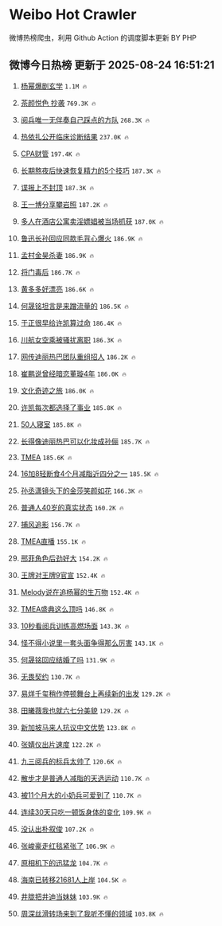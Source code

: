 # Weibo Hot Crawler 



微博热榜爬虫，利用 Github Action 的调度脚本更新 BY PHP 


## 微博今日热榜 更新于 2025-08-24 16:51:21 
1. [杨幂爆剧玄学](https://s.weibo.com/weibo?q=%E6%9D%A8%E5%B9%82%E7%88%86%E5%89%A7%E7%8E%84%E5%AD%A6&t=31&band_rank=1&Refer=top) `1.1M 🔥` 

1. [茶颜悦色 抄袭](https://s.weibo.com/weibo?q=%E8%8C%B6%E9%A2%9C%E6%82%A6%E8%89%B2%20%E6%8A%84%E8%A2%AD&t=31&band_rank=2&Refer=top) `769.3K 🔥` 

1. [阅兵唯一无伴奏自己踩点的方队](https://s.weibo.com/weibo?q=%23%E9%98%85%E5%85%B5%E5%94%AF%E4%B8%80%E6%97%A0%E4%BC%B4%E5%A5%8F%E8%87%AA%E5%B7%B1%E8%B8%A9%E7%82%B9%E7%9A%84%E6%96%B9%E9%98%9F%23&t=31&band_rank=3&Refer=top) `268.3K 🔥` 

1. [热依扎公开临床诊断结果](https://s.weibo.com/weibo?q=%23%E7%83%AD%E4%BE%9D%E6%89%8E%E5%85%AC%E5%BC%80%E4%B8%B4%E5%BA%8A%E8%AF%8A%E6%96%AD%E7%BB%93%E6%9E%9C%23&t=31&band_rank=4&Refer=top) `237.0K 🔥` 

1. [CPA财管](https://s.weibo.com/weibo?q=CPA%E8%B4%A2%E7%AE%A1&t=31&band_rank=5&Refer=top) `197.4K 🔥` 

1. [长期熬夜后快速恢复精力的5个技巧](https://s.weibo.com/weibo?q=%E9%95%BF%E6%9C%9F%E7%86%AC%E5%A4%9C%E5%90%8E%E5%BF%AB%E9%80%9F%E6%81%A2%E5%A4%8D%E7%B2%BE%E5%8A%9B%E7%9A%845%E4%B8%AA%E6%8A%80%E5%B7%A7&t=31&band_rank=6&Refer=top) `187.3K 🔥` 

1. [谍报上不封顶](https://s.weibo.com/weibo?q=%23%E8%B0%8D%E6%8A%A5%E4%B8%8A%E4%B8%8D%E5%B0%81%E9%A1%B6%23&t=31&band_rank=7&Refer=top) `187.3K 🔥` 

1. [王一博分享攀岩照](https://s.weibo.com/weibo?q=%23%E7%8E%8B%E4%B8%80%E5%8D%9A%E5%88%86%E4%BA%AB%E6%94%80%E5%B2%A9%E7%85%A7%23&t=31&band_rank=8&Refer=top) `187.2K 🔥` 

1. [多人在酒店公寓卖淫嫖娼被当场抓获](https://s.weibo.com/weibo?q=%23%E5%A4%9A%E4%BA%BA%E5%9C%A8%E9%85%92%E5%BA%97%E5%85%AC%E5%AF%93%E5%8D%96%E6%B7%AB%E5%AB%96%E5%A8%BC%E8%A2%AB%E5%BD%93%E5%9C%BA%E6%8A%93%E8%8E%B7%23&t=31&band_rank=9&Refer=top) `187.0K 🔥` 

1. [鲁迅长孙回应同款毛背心爆火](https://s.weibo.com/weibo?q=%23%E9%B2%81%E8%BF%85%E9%95%BF%E5%AD%99%E5%9B%9E%E5%BA%94%E5%90%8C%E6%AC%BE%E6%AF%9B%E8%83%8C%E5%BF%83%E7%88%86%E7%81%AB%23&t=31&band_rank=10&Refer=top) `186.9K 🔥` 

1. [孟村金昊杀妻](https://s.weibo.com/weibo?q=%23%E5%AD%9F%E6%9D%91%E9%87%91%E6%98%8A%E6%9D%80%E5%A6%BB%23&t=31&band_rank=11&Refer=top) `186.9K 🔥` 

1. [将门毒后](https://s.weibo.com/weibo?q=%E5%B0%86%E9%97%A8%E6%AF%92%E5%90%8E&t=31&band_rank=12&Refer=top) `186.7K 🔥` 

1. [黄多多好漂亮](https://s.weibo.com/weibo?q=%E9%BB%84%E5%A4%9A%E5%A4%9A%E5%A5%BD%E6%BC%82%E4%BA%AE&t=31&band_rank=13&Refer=top) `186.6K 🔥` 

1. [何晟铭坦言是来蹭流量的](https://s.weibo.com/weibo?q=%23%E4%BD%95%E6%99%9F%E9%93%AD%E5%9D%A6%E8%A8%80%E6%98%AF%E6%9D%A5%E8%B9%AD%E6%B5%81%E9%87%8F%E7%9A%84%23&t=31&band_rank=14&Refer=top) `186.5K 🔥` 

1. [于正很早给许凯算过命](https://s.weibo.com/weibo?q=%23%E4%BA%8E%E6%AD%A3%E5%BE%88%E6%97%A9%E7%BB%99%E8%AE%B8%E5%87%AF%E7%AE%97%E8%BF%87%E5%91%BD%23&t=31&band_rank=15&Refer=top) `186.4K 🔥` 

1. [川航女空乘被骚扰离职](https://s.weibo.com/weibo?q=%E5%B7%9D%E8%88%AA%E5%A5%B3%E7%A9%BA%E4%B9%98%E8%A2%AB%E9%AA%9A%E6%89%B0%E7%A6%BB%E8%81%8C&t=31&band_rank=16&Refer=top) `186.3K 🔥` 

1. [网传迪丽热巴团队重组招人](https://s.weibo.com/weibo?q=%23%E7%BD%91%E4%BC%A0%E8%BF%AA%E4%B8%BD%E7%83%AD%E5%B7%B4%E5%9B%A2%E9%98%9F%E9%87%8D%E7%BB%84%E6%8B%9B%E4%BA%BA%23&t=31&band_rank=17&Refer=top) `186.2K 🔥` 

1. [崔鹏说曾经暗恋董璇4年](https://s.weibo.com/weibo?q=%E5%B4%94%E9%B9%8F%E8%AF%B4%E6%9B%BE%E7%BB%8F%E6%9A%97%E6%81%8B%E8%91%A3%E7%92%874%E5%B9%B4&t=31&band_rank=18&Refer=top) `186.0K 🔥` 

1. [文化奇迹之旅](https://s.weibo.com/weibo?q=%23%E6%96%87%E5%8C%96%E5%A5%87%E8%BF%B9%E4%B9%8B%E6%97%85%23&t=31&band_rank=19&Refer=top) `186.0K 🔥` 

1. [许凯每次都选择了事业](https://s.weibo.com/weibo?q=%23%E8%AE%B8%E5%87%AF%E6%AF%8F%E6%AC%A1%E9%83%BD%E9%80%89%E6%8B%A9%E4%BA%86%E4%BA%8B%E4%B8%9A%23&t=31&band_rank=20&Refer=top) `185.8K 🔥` 

1. [50人寝室](https://s.weibo.com/weibo?q=50%E4%BA%BA%E5%AF%9D%E5%AE%A4&t=31&band_rank=21&Refer=top) `185.8K 🔥` 

1. [长得像迪丽热巴可以化妆成孙俪](https://s.weibo.com/weibo?q=%E9%95%BF%E5%BE%97%E5%83%8F%E8%BF%AA%E4%B8%BD%E7%83%AD%E5%B7%B4%E5%8F%AF%E4%BB%A5%E5%8C%96%E5%A6%86%E6%88%90%E5%AD%99%E4%BF%AA&t=31&band_rank=22&Refer=top) `185.7K 🔥` 

1. [TMEA](https://s.weibo.com/weibo?q=TMEA&t=31&band_rank=23&Refer=top) `185.6K 🔥` 

1. [16加8轻断食4个月减脂近四分之一](https://s.weibo.com/weibo?q=%2316%E5%8A%A08%E8%BD%BB%E6%96%AD%E9%A3%9F4%E4%B8%AA%E6%9C%88%E5%87%8F%E8%84%82%E8%BF%91%E5%9B%9B%E5%88%86%E4%B9%8B%E4%B8%80%23&t=31&band_rank=24&Refer=top) `185.5K 🔥` 

1. [孙丞潇镜头下的金莎笑颜如花](https://s.weibo.com/weibo?q=%E5%AD%99%E4%B8%9E%E6%BD%87%E9%95%9C%E5%A4%B4%E4%B8%8B%E7%9A%84%E9%87%91%E8%8E%8E%E7%AC%91%E9%A2%9C%E5%A6%82%E8%8A%B1&t=31&band_rank=25&Refer=top) `166.3K 🔥` 

1. [普通人40岁的真实状态](https://s.weibo.com/weibo?q=%E6%99%AE%E9%80%9A%E4%BA%BA40%E5%B2%81%E7%9A%84%E7%9C%9F%E5%AE%9E%E7%8A%B6%E6%80%81&t=31&band_rank=26&Refer=top) `160.2K 🔥` 

1. [捕风追影](https://s.weibo.com/weibo?q=%E6%8D%95%E9%A3%8E%E8%BF%BD%E5%BD%B1&t=31&band_rank=27&Refer=top) `156.7K 🔥` 

1. [TMEA直播](https://s.weibo.com/weibo?q=TMEA%E7%9B%B4%E6%92%AD&t=31&band_rank=28&Refer=top) `155.1K 🔥` 

1. [邢菲角色后劲好大](https://s.weibo.com/weibo?q=%E9%82%A2%E8%8F%B2%E8%A7%92%E8%89%B2%E5%90%8E%E5%8A%B2%E5%A5%BD%E5%A4%A7&t=31&band_rank=29&Refer=top) `154.2K 🔥` 

1. [王牌对王牌9官宣](https://s.weibo.com/weibo?q=%E7%8E%8B%E7%89%8C%E5%AF%B9%E7%8E%8B%E7%89%8C9%E5%AE%98%E5%AE%A3&t=31&band_rank=30&Refer=top) `152.4K 🔥` 

1. [Melody说在追杨幂的生万物](https://s.weibo.com/weibo?q=%23Melody%E8%AF%B4%E5%9C%A8%E8%BF%BD%E6%9D%A8%E5%B9%82%E7%9A%84%E7%94%9F%E4%B8%87%E7%89%A9%23&t=31&band_rank=31&Refer=top) `152.4K 🔥` 

1. [TMEA盛典这么顶吗](https://s.weibo.com/weibo?q=%23TMEA%E7%9B%9B%E5%85%B8%E8%BF%99%E4%B9%88%E9%A1%B6%E5%90%97%23&t=31&band_rank=32&Refer=top) `146.8K 🔥` 

1. [10秒看阅兵训练高燃场面](https://s.weibo.com/weibo?q=%2310%E7%A7%92%E7%9C%8B%E9%98%85%E5%85%B5%E8%AE%AD%E7%BB%83%E9%AB%98%E7%87%83%E5%9C%BA%E9%9D%A2%23&t=31&band_rank=33&Refer=top) `143.3K 🔥` 

1. [怪不得小说里一套头面争得那么厉害](https://s.weibo.com/weibo?q=%E6%80%AA%E4%B8%8D%E5%BE%97%E5%B0%8F%E8%AF%B4%E9%87%8C%E4%B8%80%E5%A5%97%E5%A4%B4%E9%9D%A2%E4%BA%89%E5%BE%97%E9%82%A3%E4%B9%88%E5%8E%89%E5%AE%B3&t=31&band_rank=34&Refer=top) `143.1K 🔥` 

1. [何晟铭回应结婚了吗](https://s.weibo.com/weibo?q=%23%E4%BD%95%E6%99%9F%E9%93%AD%E5%9B%9E%E5%BA%94%E7%BB%93%E5%A9%9A%E4%BA%86%E5%90%97%23&t=31&band_rank=35&Refer=top) `131.9K 🔥` 

1. [无畏契约](https://s.weibo.com/weibo?q=%E6%97%A0%E7%95%8F%E5%A5%91%E7%BA%A6&t=31&band_rank=36&Refer=top) `130.7K 🔥` 

1. [易烊千玺稍作停顿舞台上再续新的出发](https://s.weibo.com/weibo?q=%23%E6%98%93%E7%83%8A%E5%8D%83%E7%8E%BA%E7%A8%8D%E4%BD%9C%E5%81%9C%E9%A1%BF%E8%88%9E%E5%8F%B0%E4%B8%8A%E5%86%8D%E7%BB%AD%E6%96%B0%E7%9A%84%E5%87%BA%E5%8F%91%23&t=31&band_rank=37&Refer=top) `129.2K 🔥` 

1. [田曦薇我也就六七分美貌](https://s.weibo.com/weibo?q=%E7%94%B0%E6%9B%A6%E8%96%87%E6%88%91%E4%B9%9F%E5%B0%B1%E5%85%AD%E4%B8%83%E5%88%86%E7%BE%8E%E8%B2%8C&t=31&band_rank=38&Refer=top) `129.2K 🔥` 

1. [新加坡马来人抗议中文优势](https://s.weibo.com/weibo?q=%E6%96%B0%E5%8A%A0%E5%9D%A1%E9%A9%AC%E6%9D%A5%E4%BA%BA%E6%8A%97%E8%AE%AE%E4%B8%AD%E6%96%87%E4%BC%98%E5%8A%BF&t=31&band_rank=39&Refer=top) `123.8K 🔥` 

1. [张婧仪出片速度](https://s.weibo.com/weibo?q=%E5%BC%A0%E5%A9%A7%E4%BB%AA%E5%87%BA%E7%89%87%E9%80%9F%E5%BA%A6&t=31&band_rank=40&Refer=top) `122.2K 🔥` 

1. [九三阅兵的标兵太帅了](https://s.weibo.com/weibo?q=%23%E4%B9%9D%E4%B8%89%E9%98%85%E5%85%B5%E7%9A%84%E6%A0%87%E5%85%B5%E5%A4%AA%E5%B8%85%E4%BA%86%23&t=31&band_rank=41&Refer=top) `120.6K 🔥` 

1. [散步才是普通人减脂的天选运动](https://s.weibo.com/weibo?q=%23%E6%95%A3%E6%AD%A5%E6%89%8D%E6%98%AF%E6%99%AE%E9%80%9A%E4%BA%BA%E5%87%8F%E8%84%82%E7%9A%84%E5%A4%A9%E9%80%89%E8%BF%90%E5%8A%A8%23&t=31&band_rank=42&Refer=top) `110.7K 🔥` 

1. [被11个月大的小奶兵可爱到了](https://s.weibo.com/weibo?q=%23%E8%A2%AB11%E4%B8%AA%E6%9C%88%E5%A4%A7%E7%9A%84%E5%B0%8F%E5%A5%B6%E5%85%B5%E5%8F%AF%E7%88%B1%E5%88%B0%E4%BA%86%23&t=31&band_rank=43&Refer=top) `110.7K 🔥` 

1. [连续30天只吃一顿饭身体的变化](https://s.weibo.com/weibo?q=%E8%BF%9E%E7%BB%AD30%E5%A4%A9%E5%8F%AA%E5%90%83%E4%B8%80%E9%A1%BF%E9%A5%AD%E8%BA%AB%E4%BD%93%E7%9A%84%E5%8F%98%E5%8C%96&t=31&band_rank=44&Refer=top) `109.9K 🔥` 

1. [没认出朴叙俊](https://s.weibo.com/weibo?q=%E6%B2%A1%E8%AE%A4%E5%87%BA%E6%9C%B4%E5%8F%99%E4%BF%8A&t=31&band_rank=45&Refer=top) `107.2K 🔥` 

1. [张峻豪走红毯紧张了](https://s.weibo.com/weibo?q=%23%E5%BC%A0%E5%B3%BB%E8%B1%AA%E8%B5%B0%E7%BA%A2%E6%AF%AF%E7%B4%A7%E5%BC%A0%E4%BA%86%23&t=31&band_rank=46&Refer=top) `106.9K 🔥` 

1. [原相机下的迅猛龙](https://s.weibo.com/weibo?q=%E5%8E%9F%E7%9B%B8%E6%9C%BA%E4%B8%8B%E7%9A%84%E8%BF%85%E7%8C%9B%E9%BE%99&t=31&band_rank=47&Refer=top) `104.7K 🔥` 

1. [海南已转移21681人上岸](https://s.weibo.com/weibo?q=%23%E6%B5%B7%E5%8D%97%E5%B7%B2%E8%BD%AC%E7%A7%BB21681%E4%BA%BA%E4%B8%8A%E5%B2%B8%23&t=31&band_rank=48&Refer=top) `104.5K 🔥` 

1. [井胧把井迪当妹妹](https://s.weibo.com/weibo?q=%E4%BA%95%E8%83%A7%E6%8A%8A%E4%BA%95%E8%BF%AA%E5%BD%93%E5%A6%B9%E5%A6%B9&t=31&band_rank=49&Refer=top) `103.9K 🔥` 

1. [周深丝滑转场来到了我听不懂的领域](https://s.weibo.com/weibo?q=%E5%91%A8%E6%B7%B1%E4%B8%9D%E6%BB%91%E8%BD%AC%E5%9C%BA%E6%9D%A5%E5%88%B0%E4%BA%86%E6%88%91%E5%90%AC%E4%B8%8D%E6%87%82%E7%9A%84%E9%A2%86%E5%9F%9F&t=31&band_rank=50&Refer=top) `103.8K 🔥` 

